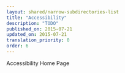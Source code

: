 ```yaml
---
layout: shared/narrow-subdirectories-list
title: "Accessibility"
description: "TODO"
published_on: 2015-07-21
updated_on: 2015-07-21
translation_priority: 0
order: 6
---
```


Accessibility Home Page
